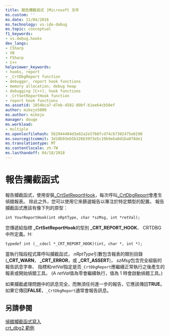 ```yaml
---
title: 報告攔截函式 |Microsoft 文件
ms.custom: ''
ms.date: 11/04/2016
ms.technology: vs-ide-debug
ms.topic: conceptual
f1_keywords:
- vs.debug.hooks
dev_langs:
- CSharp
- VB
- FSharp
- C++
helpviewer_keywords:
- hooks, report
- _CrtDbgReport function
- debugger, report hook functions
- memory allocation, debug heap
- debugging [C++], hook functions
- _CrtSetReportHook function
- report hook functions
ms.assetid: 1854bca7-d7eb-4502-89bf-b1ee64cb50ef
author: mikejo5000
ms.author: mikejo
manager: douge
ms.workload:
- multiple
ms.openlocfilehash: 562944404d3e02a2e5768fcd74c67302475e6190
ms.sourcegitcommit: 3d10b93eb5b326639f3e5c19b9e6a8d1ba078de1
ms.translationtype: MT
ms.contentlocale: zh-TW
ms.lasthandoff: 04/18/2018
---
```

# <a name="report-hook-functions"></a>報告攔截函式
報告攔截函式，使用安裝[_CrtSetReportHook](/cpp/c-runtime-library/reference/crtsetreporthook)，每次呼叫[_CrtDbgReport](/cpp/c-runtime-library/reference/crtdbgreport-crtdbgreportw)會產生偵錯報表。 除此之外，您可以使用它來篩選報告以專注於特定類型的配置。 報告攔截函式應該有像下列的原型：  
  
```  
int YourReportHook(int nRptType, char *szMsg, int *retVal);  
```  
  
 您傳遞給指標 **_CrtSetReportHook**的型別 **_CRT_REPORT_HOOK**、 CRTDBG 中所定義。H:  
  
```  
typedef int (__cdecl *_CRT_REPORT_HOOK)(int, char *, int *);  
```  
  
 當執行階段程式庫呼叫攔截函式， *nRptType*引數包含報表的類別目錄 (**_CRT_WARN**， **_CRT_ERROR**，或 **_CRT_ASSERT**)， *szMsg*包含完全組裝的報告訊息字串、 指標和*retVal*指定是否`_CrtDbgReport`應繼續正常執行之後產生的報表或開始偵錯工具。 (A *retVal*值為零會繼續執行，值為 1 時會啟動偵錯工具。)  
  
 如果攔截處理問題中的訊息完全，而無須任何進一步的報告，它應該傳回**TRUE**。 如果它傳回**FALSE**，`_CrtDbgReport`通常會報告訊息。  
  
## <a name="see-also"></a>另請參閱  
 [偵錯攔截函式寫入](../debugger/debug-hook-function-writing.md)   
 [crt_dbg2 範例](http://msdn.microsoft.com/en-us/21e1346a-6a17-4f57-b275-c76813089167)